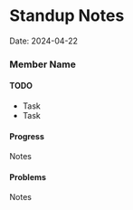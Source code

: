 # Standup Notes
Date: 2024-04-22

### Member Name
#### TODO
- Task
- Task

#### Progress
Notes

#### Problems
Notes